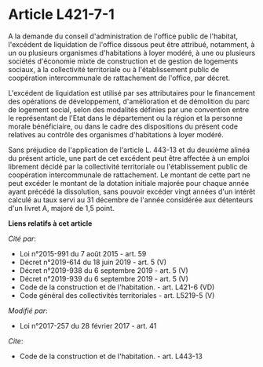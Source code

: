 # Article L421-7-1

A la demande du conseil d'administration de l'office public de l'habitat, l'excédent de liquidation de l'office dissous peut
être attribué, notamment, à un ou plusieurs organismes d'habitations à loyer modéré, à une ou plusieurs sociétés d'économie
mixte de construction et de gestion de logements sociaux, à la collectivité territoriale ou à l'établissement public de
coopération intercommunale de rattachement de l'office, par décret. 

L'excédent de liquidation est utilisé par ses attributaires pour le financement des opérations de développement,
d'amélioration et de démolition du parc de logement social, selon des modalités définies par une convention entre le
représentant de l'Etat dans le département ou la région et la personne morale bénéficiaire, ou dans le cadre des dispositions
du présent code relatives au contrôle des organismes d'habitations à loyer modéré. 

Sans préjudice de l'application de l'article L. 443-13 et du deuxième alinéa du présent article, une part de cet excédent
peut être affectée à un emploi librement décidé par la collectivité territoriale ou l'établissement public de coopération
intercommunale de rattachement. Le montant de cette part ne peut excéder le montant de la dotation initiale majorée pour
chaque année ayant précédé la dissolution, sans pouvoir excéder vingt années d'un intérêt calculé au taux servi au 31
décembre de l'année considérée aux détenteurs d'un livret A, majoré de 1,5 point.

**Liens relatifs à cet article**

_Cité par_:

  - Loi n°2015-991 du 7 août 2015 - art. 59
  - Décret n°2019-614 du 18 juin 2019 - art. 5 (V)
  - Décret n°2019-938 du 6 septembre 2019 - art. 5 (V)
  - Décret n°2019-939 du 6 septembre 2019 - art. 5 (V)
  - Code de la construction et de l'habitation. - art. L421-6 (VD)
  - Code général des collectivités territoriales - art. L5219-5 (V)

_Modifié par_:

  - Loi n°2017-257 du 28 février 2017 - art. 41

_Cite_:

  - Code de la construction et de l'habitation. - art. L443-13

